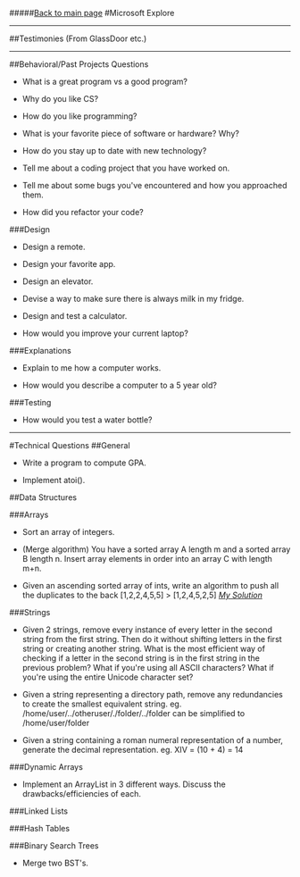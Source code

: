 #####[Back to main page](README.md)
#Microsoft Explore

-----------
##Testimonies (From GlassDoor etc.)

----------------
##Behavioral/Past Projects Questions
- What is a great program vs a good program?

- Why do you like CS?

- How do you like programming?

- What is your favorite piece of software or hardware? Why?

- How do you stay up to date with new technology?

- Tell me about a coding project that you have worked on.

- Tell me about some bugs you've encountered and how you approached them.

- How did you refactor your code?

###Design
- Design a remote.

- Design your favorite app.

- Design an elevator.

- Devise a way to make sure there is always milk in my fridge.

- Design and test a calculator.

- How would you improve your current laptop?

###Explanations
- Explain to me how a computer works.

- How would you describe a computer to a 5 year old?

###Testing
- How would you test a water bottle?

------------
#Technical Questions
##General
- Write a program to compute GPA.

- Implement atoi().
	

##Data Structures

###Arrays
- Sort an array of integers.

- (Merge algorithm) You have a sorted array A length m and a sorted array B length n. Insert array elements in order into an array C with length m+n. 

- Given an ascending sorted array of ints, write an algorithm to push all the duplicates to the back [1,2,2,4,5,5] > [1,2,4,5,2,5] [*My Solution*](PushDupesToBack.java)

###Strings
- Given 2 strings, remove every instance of every letter in the second string from the first string. Then do it without shifting letters in the first string or creating another string. What is the most efficient way of checking if a letter in the second string is in the first string in the previous problem? What if you're using all ASCII characters? What if you're using the entire Unicode character set?

- Given a string representing a directory path, remove any redundancies to create the smallest equivalent string.  eg. /home/user/../otheruser/./folder/../folder can be simplified to /home/user/folder

- Given a string containing a roman numeral representation of a number, generate the decimal representation.  eg. XIV = (10 + 4) = 14

###Dynamic Arrays
- Implement an ArrayList in 3 different ways. Discuss the drawbacks/efficiencies of each.

###Linked Lists

###Hash Tables

###Binary Search Trees
- Merge two BST's.


